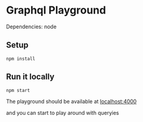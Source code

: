 # Graphql Playground

Dependencies: node

## Setup

```
npm install
```

## Run it locally

```
npm start
```

The playground should be available at [localhost:4000](http://localhost:4000/)

and you can start to play around with queryies
